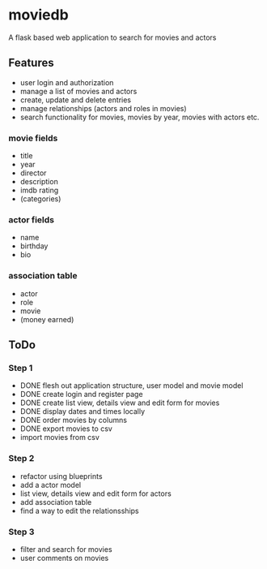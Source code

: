 # moviedb
A flask based web application to search for movies and actors

## Features
- user login and authorization
- manage a list of movies and actors
- create, update and delete entries
- manage relationships (actors and roles in movies)
- search functionality for movies, movies by year, movies with actors etc.

### movie fields
- title
- year
- director
- description
- imdb rating
- (categories)

### actor fields
- name
- birthday
- bio

### association table
- actor
- role
- movie
- (money earned)

## ToDo
### Step 1
- DONE flesh out application structure, user model and movie model
- DONE create login and register page
- DONE create list view, details view and edit form for movies
- DONE display dates and times locally
- DONE order movies by columns
- DONE export movies to csv
- import movies from csv

### Step 2
- refactor using blueprints
- add a actor model
- list view, details view and edit form for actors
- add association table
- find a way to edit the relationsships

### Step 3
- filter and search for movies
- user comments on movies
